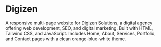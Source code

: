 # Digizen
A responsive multi-page website for Digizen Solutions, a digital agency offering web development, SEO, and digital marketing. Built with HTML, Tailwind CSS, and JavaScript. Includes Home, About, Services, Portfolio, and Contact pages with a clean orange-blue-white theme.
